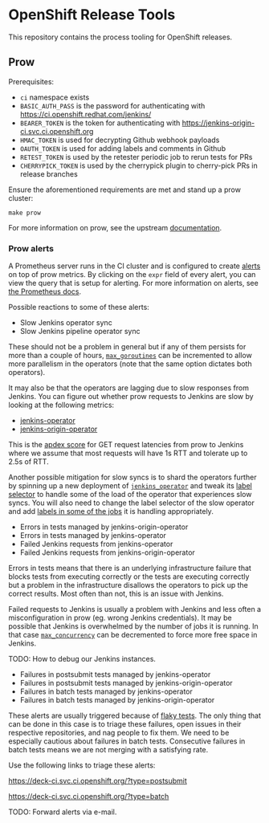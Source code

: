 # OpenShift Release Tools

This repository contains the process tooling for OpenShift releases.

## Prow

Prerequisites:
* `ci` namespace exists
* `BASIC_AUTH_PASS` is the password for authenticating with https://ci.openshift.redhat.com/jenkins/
* `BEARER_TOKEN` is the token for authenticating with https://jenkins-origin-ci.svc.ci.openshift.org
* `HMAC_TOKEN` is used for decrypting Github webhook payloads
* `OAUTH_TOKEN` is used for adding labels and comments in Github
* `RETEST_TOKEN` is used by the retester periodic job to rerun tests for PRs
* `CHERRYPICK_TOKEN` is used by the cherrypick plugin to cherry-pick PRs in release branches

Ensure the aforementioned requirements are met and stand up a prow cluster:
```
make prow
```

For more information on prow, see the upstream [documentation](https://github.com/kubernetes/test-infra/tree/master/prow#prow).

### Prow alerts

A Prometheus server runs in the CI cluster and is configured to create [alerts](https://prometheus-kube-system.svc.ci.openshift.org/alerts) on top of prow metrics. By clicking on the `expr` field of every alert, you can view the query that is setup for alerting. For more information on alerts, see [the Prometheus docs](https://prometheus.io/docs/prometheus/latest/configuration/alerting_rules/).

Possible reactions to some of these alerts:

* Slow Jenkins operator sync
* Slow Jenkins pipeline operator sync

These should not be a problem in general but if any of them persists for more than a couple of hours, [`max_goroutines`](https://github.com/openshift/release/blob/ff18182aa0eb849b89e7abd1bc7765ad6d27142f/cluster/ci/config/prow/config.yaml#L7) can be incremented to allow more parallelism in the operators (note that the same option dictates both operators).

It may also be that the operators are lagging due to slow responses from Jenkins. You can figure out whether prow requests to Jenkins are slow by looking at the following metrics:

* [jenkins-operator](https://prometheus-kube-system.svc.ci.openshift.org/graph?g0.range_input=12h&g0.expr=(sum(rate(jenkins_request_latency_bucket%7Bkubernetes_name%3D%22jenkins-operator%22%2Cverb%3D%22GET%22%2Cle%3D%221%22%7D%5B1h%5D))%0A%20%20%2B%20sum(rate(jenkins_request_latency_bucket%7Bkubernetes_name%3D%22jenkins-operator%22%2Cverb%3D%22GET%22%2Cle%3D%222.5%22%7D%5B1h%5D)))%0A%20%20%2F%202%20%2F%20sum(rate(jenkins_request_latency_count%7Bkubernetes_name%3D%22jenkins-operator%22%2Cverb%3D%22GET%22%7D%5B1h%5D))&g0.tab=0)
* [jenkins-origin-operator](https://prometheus-kube-system.svc.ci.openshift.org/graph?g0.range_input=12h&g0.expr=(sum(rate(jenkins_request_latency_bucket%7Bkubernetes_name%3D%22jenkins-origin-operator%22%2Cverb%3D%22GET%22%2Cle%3D%221%22%7D%5B1h%5D))%0A%20%20%2B%20sum(rate(jenkins_request_latency_bucket%7Bkubernetes_name%3D%22jenkins-origin-operator%22%2Cverb%3D%22GET%22%2Cle%3D%222.5%22%7D%5B1h%5D)))%0A%20%20%2F%202%20%2F%20sum(rate(jenkins_request_latency_count%7Bkubernetes_name%3D%22jenkins-origin-operator%22%2Cverb%3D%22GET%22%7D%5B1h%5D))&g0.tab=0)

This is the [apdex score](https://prometheus.io/docs/practices/histograms/#apdex-score) for GET request latencies from prow to Jenkins where we assume that most requests will have 1s RTT and tolerate up to 2.5s of RTT.

Another possible mitigation for slow syncs is to shard the operators further by spinning up a new deployment of [`jenkins_operator`](https://github.com/openshift/release/blob/ff18182aa0eb849b89e7abd1bc7765ad6d27142f/cluster/ci/config/prow/openshift/jenkins_operator.yaml) and tweak its [label selector](https://github.com/openshift/release/blob/ff18182aa0eb849b89e7abd1bc7765ad6d27142f/cluster/ci/config/prow/openshift/jenkins_operator.yaml#L54) to handle some of the load of the operator that experiences slow syncs. You will also need to change the label selector of the slow operator and add [labels in some of the jobs](https://github.com/openshift/release/blob/ff18182aa0eb849b89e7abd1bc7765ad6d27142f/cluster/ci/config/prow/config.yaml#L67-L68) it is handling appropriately.

* Errors in tests managed by jenkins-origin-operator
* Errors in tests managed by jenkins-operator
* Failed Jenkins requests from jenkins-operator
* Failed Jenkins requests from jenkins-origin-operator

Errors in tests means that there is an underlying infrastructure failure that blocks tests from executing correctly or the tests are executing correctly but a problem in the infrastructure disallows the operators to pick up the correct results. Most often than not, this is an issue with Jenkins.

Failed requests to Jenkins is usually a problem with Jenkins and less often a misconfiguration in prow (eg. wrong Jenkins credentials). It may be possible that Jenkins is overwhelmed by the number of jobs it is running. In that case [`max_concurrency`](https://github.com/openshift/release/blob/ff18182aa0eb849b89e7abd1bc7765ad6d27142f/cluster/ci/config/prow/config.yaml#L6) can be decremented to force more free space in Jenkins.

TODO: How to debug our Jenkins instances.

* Failures in postsubmit tests managed by jenkins-operator
* Failures in postsubmit tests managed by jenkins-origin-operator
* Failures in batch tests managed by jenkins-operator
* Failures in batch tests managed by jenkins-origin-operator

These alerts are usually triggered because of [flaky tests](https://hackernoon.com/flaky-tests-a-war-that-never-ends-9aa32fdef359). The only thing that can be done in this case is to triage these failures, open issues in their respective repositories, and nag people to fix them. We need to be especially cautious about failures in batch tests. Consecutive failures in batch tests means we are not merging with a satisfying rate.

Use the following links to triage these alerts:

https://deck-ci.svc.ci.openshift.org/?type=postsubmit

https://deck-ci.svc.ci.openshift.org/?type=batch

TODO: Forward alerts via e-mail.


